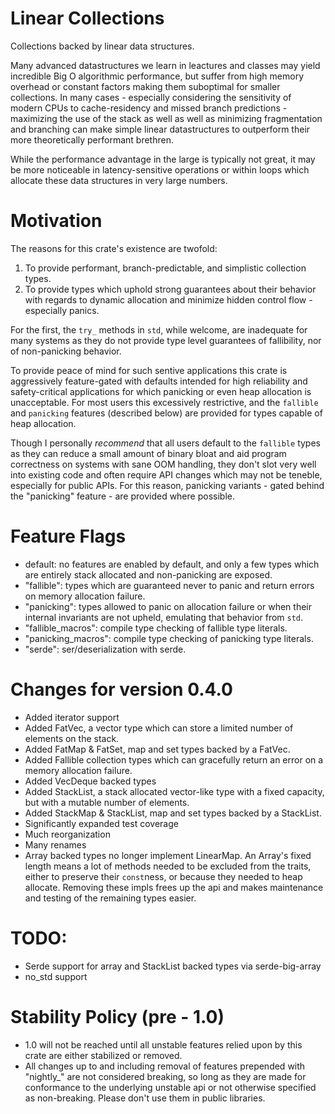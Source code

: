 # Linear Collections
Collections backed by linear data structures.

Many advanced datastructures we learn in leactures and classes may yield incredible Big O algorithmic performance, but suffer from
high memory overhead or constant factors making them suboptimal for smaller collections. In many cases - especially considering the sensitivity of modern CPUs to cache-residency and missed branch predictions - maximizing the use of the stack
as well as well as minimizing fragmentation and branching can make simple linear datastructures to outperform their more theoretically performant brethren.

While the performance advantage in the large is typically not great, it may be more noticeable in latency-sensitive operations or within loops which allocate these
data structures in very large numbers.

# Motivation
The reasons for this crate's existence are twofold: 

1) To provide performant, branch-predictable, and simplistic collection types.
2) To provide types which uphold strong guarantees about their behavior with regards to dynamic allocation and minimize hidden control flow - especially panics.


For the first, the `try_` methods in `std`, while welcome, are inadequate for many systems as they do not provide type level guarantees of fallibility, nor of non-panicking behavior.

To provide peace of mind for such sentive applications this crate is aggressively feature-gated with defaults intended for high reliability and safety-critical applications for which panicking or even heap allocation is unacceptable.
For most users this excessively restrictive, and the `fallible` and `panicking` features (described below) are provided for types capable of heap allocation.

Though I personally *recommend* that all users default to the `fallible` types as they can reduce a small amount of binary bloat and aid program correctness on systems with sane OOM handling, they don't slot very well into existing code and often require API changes
which may not be teneble, especially for public APIs. For this reason, panicking variants - gated behind the "panicking" feature - are provided where possible.
 

# Feature Flags
- default: no features are enabled by default, and only a few types which are entirely stack allocated and non-panicking are exposed.
- "fallible": types which are guaranteed never to panic and return errors on memory allocation failure.
- "panicking": types allowed to panic on allocation failure or when their internal invariants are not upheld, emulating that behavior from `std`.
- "fallible_macros": compile type checking of fallible type literals.
- "panicking_macros": compile type checking of panicking type literals.
- "serde": ser/deserialization with serde.

# Changes for version 0.4.0
- Added iterator support
- Added FatVec, a vector type which can store a limited number of elements on the stack.
- Added FatMap & FatSet, map and set types backed by a FatVec.
- Added Fallible collection types which can gracefully return an error on a memory allocation failure. 
- Added VecDeque backed types
- Added StackList, a stack allocated vector-like type with a fixed capacity, but with a mutable number of elements.
- Added StackMap & StackList, map and set types backed by a StackList.
- Significantly expanded test coverage
- Much reorganization
- Many renames
- Array backed types no longer implement LinearMap. An Array's fixed length means a lot of methods needed to be excluded from the traits, either to preserve their `const`ness, or because they needed to heap allocate. Removing these impls frees up the api and makes maintenance and testing of the remaining types easier.


# TODO:
- Serde support for array and StackList backed types via serde-big-array
- no_std support

# Stability Policy (pre - 1.0) 
- 1.0 will not be reached until all unstable features relied upon by this crate are either stabilized or removed.
- All changes up to and including removal of features prepended with "nightly_" are not considered breaking, so long as they are made 
  for conformance to the underlying unstable api or not otherwise specified as non-breaking. Please don't use them in public libraries.

